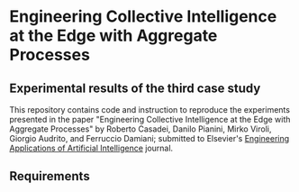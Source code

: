 # Engineering Collective Intelligence at the Edge with Aggregate Processes

## Experimental results of the third case study

This repository contains code and instruction to reproduce the experiments presented in the paper "Engineering Collective Intelligence at the Edge with Aggregate Processes" by Roberto Casadei, Danilo Pianini, Mirko Viroli, Giorgio Audrito, and Ferruccio Damiani; submitted to Elsevier's [Engineering Applications of Artificial Intelligence](https://www.journals.elsevier.com/engineering-applications-of-artificial-intelligence) journal.

## Requirements


